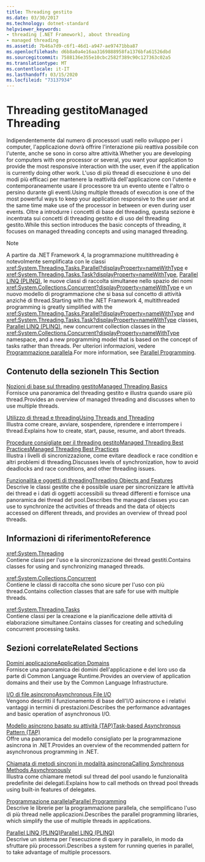 ```yaml
---
title: Threading gestito
ms.date: 03/30/2017
ms.technology: dotnet-standard
helpviewer_keywords:
- threading [.NET Framework], about threading
- managed threading
ms.assetid: 7b46a7d9-c6f1-46d1-a947-ae97471bba87
ms.openlocfilehash: d6b8a0a4e16aa3169888958fa1376bfa61526dbd
ms.sourcegitcommit: 7588136e355e10cbc2582f389c90c127363c02a5
ms.translationtype: MT
ms.contentlocale: it-IT
ms.lasthandoff: 03/15/2020
ms.locfileid: "73137934"
---
```

# <a name="managed-threading"></a><span data-ttu-id="9c123-102">Threading gestito</span><span class="sxs-lookup"><span data-stu-id="9c123-102">Managed Threading</span></span>
<span data-ttu-id="9c123-103">Indipendentemente dal numero di processori usati nello sviluppo per i computer, l'applicazione dovrà offrire l'interazione più reattiva possibile con l'utente, anche se sono in corso altre attività.</span><span class="sxs-lookup"><span data-stu-id="9c123-103">Whether you are developing for computers with one processor or several, you want your application to provide the most responsive interaction with the user, even if the application is currently doing other work.</span></span> <span data-ttu-id="9c123-104">L'uso di più thread di esecuzione è uno dei modi più efficaci per mantenere la reattività dell'applicazione con l'utente e contemporaneamente usare il processore tra un evento utente e l'altro o persino durante gli eventi.</span><span class="sxs-lookup"><span data-stu-id="9c123-104">Using multiple threads of execution is one of the most powerful ways to keep your application responsive to the user and at the same time make use of the processor in between or even during user events.</span></span> <span data-ttu-id="9c123-105">Oltre a introdurre i concetti di base del threading, questa sezione è incentrata sui concetti di threading gestito e di uso del threading gestito.</span><span class="sxs-lookup"><span data-stu-id="9c123-105">While this section introduces the basic concepts of threading, it focuses on managed threading concepts and using managed threading.</span></span>  
  
> [!NOTE]
> <span data-ttu-id="9c123-106">A partire da .NET Framework 4, la programmazione multithreading è notevolmente semplificata con le classi <xref:System.Threading.Tasks.Parallel?displayProperty=nameWithType> e <xref:System.Threading.Tasks.Task?displayProperty=nameWithType>, [Parallel LINQ (PLINQ)](../../../docs/standard/parallel-programming/parallel-linq-plinq.md), le nuove classi di raccolta simultanee nello spazio dei nomi <xref:System.Collections.Concurrent?displayProperty=nameWithType> e un nuovo modello di programmazione che si basa sul concetto di attività anziché di thread.</span><span class="sxs-lookup"><span data-stu-id="9c123-106">Starting with the .NET Framework 4, multithreaded programming is greatly simplified with the <xref:System.Threading.Tasks.Parallel?displayProperty=nameWithType> and <xref:System.Threading.Tasks.Task?displayProperty=nameWithType> classes, [Parallel LINQ (PLINQ)](../../../docs/standard/parallel-programming/parallel-linq-plinq.md), new concurrent collection classes in the <xref:System.Collections.Concurrent?displayProperty=nameWithType> namespace, and a new programming model that is based on the concept of tasks rather than threads.</span></span> <span data-ttu-id="9c123-107">Per ulteriori informazioni, vedere [Programmazione parallela](../../../docs/standard/parallel-programming/index.md).</span><span class="sxs-lookup"><span data-stu-id="9c123-107">For more information, see [Parallel Programming](../../../docs/standard/parallel-programming/index.md).</span></span>  
  
## <a name="in-this-section"></a><span data-ttu-id="9c123-108">Contenuto della sezione</span><span class="sxs-lookup"><span data-stu-id="9c123-108">In This Section</span></span>  
 [<span data-ttu-id="9c123-109">Nozioni di base sul threading gestito</span><span class="sxs-lookup"><span data-stu-id="9c123-109">Managed Threading Basics</span></span>](../../../docs/standard/threading/managed-threading-basics.md)  
 <span data-ttu-id="9c123-110">Fornisce una panoramica del threading gestito e illustra quando usare più thread.</span><span class="sxs-lookup"><span data-stu-id="9c123-110">Provides an overview of managed threading and discusses when to use multiple threads.</span></span>  
  
 [<span data-ttu-id="9c123-111">Utilizzo di thread e threading</span><span class="sxs-lookup"><span data-stu-id="9c123-111">Using Threads and Threading</span></span>](../../../docs/standard/threading/using-threads-and-threading.md)  
 <span data-ttu-id="9c123-112">Illustra come creare, avviare, sospendere, riprendere e interrompere i thread.</span><span class="sxs-lookup"><span data-stu-id="9c123-112">Explains how to create, start, pause, resume, and abort threads.</span></span>  
  
 [<span data-ttu-id="9c123-113">Procedure consigliate per il threading gestitoManaged Threading Best Practices</span><span class="sxs-lookup"><span data-stu-id="9c123-113">Managed Threading Best Practices</span></span>](../../../docs/standard/threading/managed-threading-best-practices.md)  
 <span data-ttu-id="9c123-114">Illustra i livelli di sincronizzazione, come evitare deadlock e race condition e altri problemi di threading.</span><span class="sxs-lookup"><span data-stu-id="9c123-114">Discusses levels of synchronization, how to avoid deadlocks and race conditions, and other threading issues.</span></span>  
  
 [<span data-ttu-id="9c123-115">Funzionalità e oggetti di threading</span><span class="sxs-lookup"><span data-stu-id="9c123-115">Threading Objects and Features</span></span>](../../../docs/standard/threading/threading-objects-and-features.md)  
 <span data-ttu-id="9c123-116">Descrive le classi gestite che è possibile usare per sincronizzare le attività dei thread e i dati di oggetti accessibili su thread differenti e fornisce una panoramica dei thread del pool.</span><span class="sxs-lookup"><span data-stu-id="9c123-116">Describes the managed classes you can use to synchronize the activities of threads and the data of objects accessed on different threads, and provides an overview of thread pool threads.</span></span>  
  
## <a name="reference"></a><span data-ttu-id="9c123-117">Informazioni di riferimento</span><span class="sxs-lookup"><span data-stu-id="9c123-117">Reference</span></span>  
 <xref:System.Threading>  
 <span data-ttu-id="9c123-118">Contiene classi per l'uso e la sincronizzazione dei thread gestiti.</span><span class="sxs-lookup"><span data-stu-id="9c123-118">Contains classes for using and synchronizing managed threads.</span></span>  
  
 <xref:System.Collections.Concurrent>  
 <span data-ttu-id="9c123-119">Contiene le classi di raccolta che sono sicure per l'uso con più thread.</span><span class="sxs-lookup"><span data-stu-id="9c123-119">Contains collection classes that are safe for use with multiple threads.</span></span>  
  
 <xref:System.Threading.Tasks>  
 <span data-ttu-id="9c123-120">Contiene classi per la creazione e la pianificazione delle attività di elaborazione simultanee.</span><span class="sxs-lookup"><span data-stu-id="9c123-120">Contains classes for creating and scheduling concurrent processing tasks.</span></span>  
  
## <a name="related-sections"></a><span data-ttu-id="9c123-121">Sezioni correlate</span><span class="sxs-lookup"><span data-stu-id="9c123-121">Related Sections</span></span>  
 [<span data-ttu-id="9c123-122">Domini applicazione</span><span class="sxs-lookup"><span data-stu-id="9c123-122">Application Domains</span></span>](../../../docs/framework/app-domains/application-domains.md)  
 <span data-ttu-id="9c123-123">Fornisce una panoramica dei domini dell'applicazione e del loro uso da parte di Common Language Runtime.</span><span class="sxs-lookup"><span data-stu-id="9c123-123">Provides an overview of application domains and their use by the Common Language Infrastructure.</span></span>  
  
 [<span data-ttu-id="9c123-124">I/O di file asincrono</span><span class="sxs-lookup"><span data-stu-id="9c123-124">Asynchronous File I/O</span></span>](../../../docs/standard/io/asynchronous-file-i-o.md)  
 <span data-ttu-id="9c123-125">Vengono descritti il funzionamento di base dell'I/O asincrono e i relativi vantaggi in termini di prestazioni.</span><span class="sxs-lookup"><span data-stu-id="9c123-125">Describes the performance advantages and basic operation of asynchronous I/O.</span></span>  
  
 [<span data-ttu-id="9c123-126">Modello asincrono basato su attività (TAP)</span><span class="sxs-lookup"><span data-stu-id="9c123-126">Task-based Asynchronous Pattern (TAP)</span></span>](../../../docs/standard/asynchronous-programming-patterns/task-based-asynchronous-pattern-tap.md)  
 <span data-ttu-id="9c123-127">Offre una panoramica del modello consigliato per la programmazione asincrona in .NET.</span><span class="sxs-lookup"><span data-stu-id="9c123-127">Provides an overview of the recommended pattern for asynchronous programming in .NET.</span></span>  
  
 [<span data-ttu-id="9c123-128">Chiamata di metodi sincroni in modalità asincrona</span><span class="sxs-lookup"><span data-stu-id="9c123-128">Calling Synchronous Methods Asynchronously</span></span>](../../../docs/standard/asynchronous-programming-patterns/calling-synchronous-methods-asynchronously.md)  
 <span data-ttu-id="9c123-129">Illustra come chiamare metodi sul thread del pool usando le funzionalità predefinite dei delegati.</span><span class="sxs-lookup"><span data-stu-id="9c123-129">Explains how to call methods on thread pool threads using built-in features of delegates.</span></span>  
  
 [<span data-ttu-id="9c123-130">Programmazione parallela</span><span class="sxs-lookup"><span data-stu-id="9c123-130">Parallel Programming</span></span>](../../../docs/standard/parallel-programming/index.md)  
 <span data-ttu-id="9c123-131">Descrive le librerie per la programmazione parallela, che semplificano l'uso di più thread nelle applicazioni.</span><span class="sxs-lookup"><span data-stu-id="9c123-131">Describes the parallel programming libraries, which simplify the use of multiple threads in applications.</span></span>  
  
 [<span data-ttu-id="9c123-132">Parallel LINQ (PLINQ)</span><span class="sxs-lookup"><span data-stu-id="9c123-132">Parallel LINQ (PLINQ)</span></span>](../../../docs/standard/parallel-programming/parallel-linq-plinq.md)  
 <span data-ttu-id="9c123-133">Descrive un sistema per l'esecuzione di query in parallelo, in modo da sfruttare più processori.</span><span class="sxs-lookup"><span data-stu-id="9c123-133">Describes a system for running queries in parallel, to take advantage of multiple processors.</span></span>
